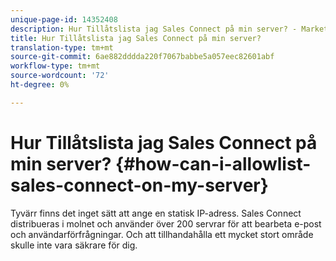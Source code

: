 ```yaml
---
unique-page-id: 14352408
description: Hur Tillåtslista jag Sales Connect på min server? - Marketo Docs - produktdokumentation
title: Hur Tillåtslista jag Sales Connect på min server?
translation-type: tm+mt
source-git-commit: 6ae882dddda220f7067babbe5a057eec82601abf
workflow-type: tm+mt
source-wordcount: '72'
ht-degree: 0%

---
```



# Hur Tillåtslista jag Sales Connect på min server? {#how-can-i-allowlist-sales-connect-on-my-server}

Tyvärr finns det inget sätt att ange en statisk IP-adress. Sales Connect distribueras i molnet och använder över 200 servrar för att bearbeta e-post och användarförfrågningar. Och att tillhandahålla ett mycket stort område skulle inte vara säkrare för dig.
